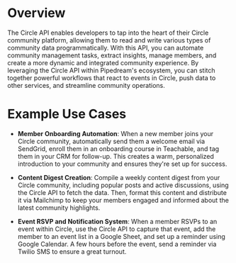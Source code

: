 # Overview

The Circle API enables developers to tap into the heart of their Circle community platform, allowing them to read and write various types of community data programmatically. With this API, you can automate community management tasks, extract insights, manage members, and create a more dynamic and integrated community experience. By leveraging the Circle API within Pipedream's ecosystem, you can stitch together powerful workflows that react to events in Circle, push data to other services, and streamline community operations.

# Example Use Cases

- **Member Onboarding Automation**: When a new member joins your Circle community, automatically send them a welcome email via SendGrid, enroll them in an onboarding course in Teachable, and tag them in your CRM for follow-up. This creates a warm, personalized introduction to your community and ensures they're set up for success.

- **Content Digest Creation**: Compile a weekly content digest from your Circle community, including popular posts and active discussions, using the Circle API to fetch the data. Then, format this content and distribute it via Mailchimp to keep your members engaged and informed about the latest community highlights.

- **Event RSVP and Notification System**: When a member RSVPs to an event within Circle, use the Circle API to capture that event, add the member to an event list in a Google Sheet, and set up a reminder using Google Calendar. A few hours before the event, send a reminder via Twilio SMS to ensure a great turnout.
